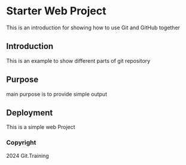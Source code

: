 # Starter Web Project

This is an introduction for showing how to use Git and GitHub together

## Introduction

This is an example to show different parts of git repository

## Purpose

main purpose is to provide simple output

## Deployment

This is a simple web Project

### Copyright

2024 Git.Training

